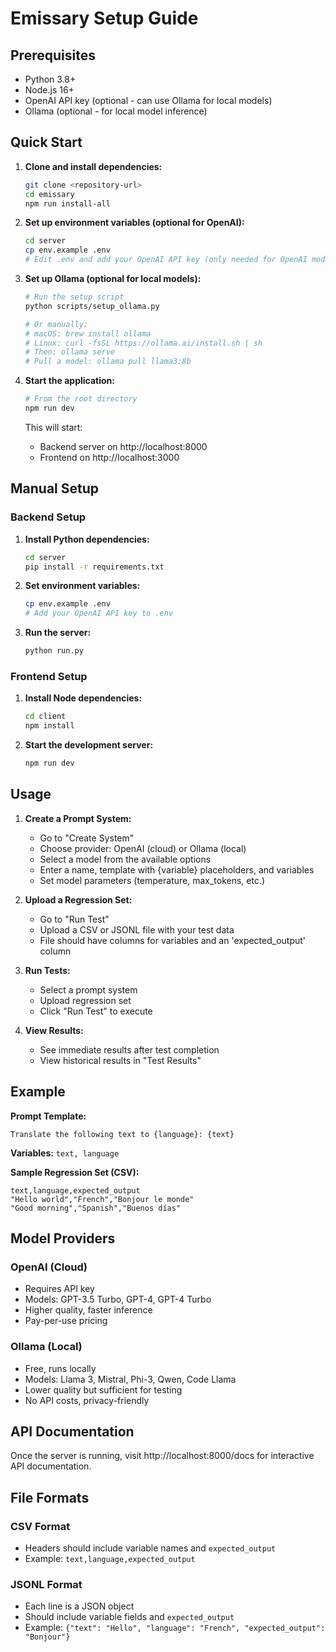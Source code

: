 # Emissary Setup Guide

## Prerequisites

- Python 3.8+
- Node.js 16+
- OpenAI API key (optional - can use Ollama for local models)
- Ollama (optional - for local model inference)

## Quick Start

1. **Clone and install dependencies:**
   ```bash
   git clone <repository-url>
   cd emissary
   npm run install-all
   ```

2. **Set up environment variables (optional for OpenAI):**
   ```bash
   cd server
   cp env.example .env
   # Edit .env and add your OpenAI API key (only needed for OpenAI models)
   ```

3. **Set up Ollama (optional for local models):**
   ```bash
   # Run the setup script
   python scripts/setup_ollama.py
   
   # Or manually:
   # macOS: brew install ollama
   # Linux: curl -fsSL https://ollama.ai/install.sh | sh
   # Then: ollama serve
   # Pull a model: ollama pull llama3:8b
   ```

4. **Start the application:**
   ```bash
   # From the root directory
   npm run dev
   ```

   This will start:
   - Backend server on http://localhost:8000
   - Frontend on http://localhost:3000

## Manual Setup

### Backend Setup

1. **Install Python dependencies:**
   ```bash
   cd server
   pip install -r requirements.txt
   ```

2. **Set environment variables:**
   ```bash
   cp env.example .env
   # Add your OpenAI API key to .env
   ```

3. **Run the server:**
   ```bash
   python run.py
   ```

### Frontend Setup

1. **Install Node dependencies:**
   ```bash
   cd client
   npm install
   ```

2. **Start the development server:**
   ```bash
   npm run dev
   ```

## Usage

1. **Create a Prompt System:**
   - Go to "Create System"
   - Choose provider: OpenAI (cloud) or Ollama (local)
   - Select a model from the available options
   - Enter a name, template with {variable} placeholders, and variables
   - Set model parameters (temperature, max_tokens, etc.)

2. **Upload a Regression Set:**
   - Go to "Run Test"
   - Upload a CSV or JSONL file with your test data
   - File should have columns for variables and an 'expected_output' column

3. **Run Tests:**
   - Select a prompt system
   - Upload regression set
   - Click "Run Test" to execute

4. **View Results:**
   - See immediate results after test completion
   - View historical results in "Test Results"

## Example

**Prompt Template:**
```
Translate the following text to {language}: {text}
```

**Variables:** `text, language`

**Sample Regression Set (CSV):**
```csv
text,language,expected_output
"Hello world","French","Bonjour le monde"
"Good morning","Spanish","Buenos días"
```

## Model Providers

### OpenAI (Cloud)
- Requires API key
- Models: GPT-3.5 Turbo, GPT-4, GPT-4 Turbo
- Higher quality, faster inference
- Pay-per-use pricing

### Ollama (Local)
- Free, runs locally
- Models: Llama 3, Mistral, Phi-3, Qwen, Code Llama
- Lower quality but sufficient for testing
- No API costs, privacy-friendly

## API Documentation

Once the server is running, visit http://localhost:8000/docs for interactive API documentation.

## File Formats

### CSV Format
- Headers should include variable names and `expected_output`
- Example: `text,language,expected_output`

### JSONL Format
- Each line is a JSON object
- Should include variable fields and `expected_output`
- Example: `{"text": "Hello", "language": "French", "expected_output": "Bonjour"}`
